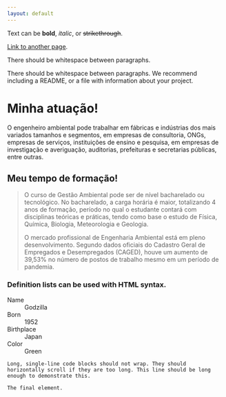 ```yaml
---
layout: default
---
```


Text can be **bold**, _italic_, or ~~strikethrough~~.

[Link to another page](./another-page.html).

There should be whitespace between paragraphs.

There should be whitespace between paragraphs. We recommend including a README, or a file with information about your project.

# Minha atuação!

O engenheiro ambiental pode trabalhar em fábricas e indústrias dos mais variados tamanhos e segmentos, em empresas de consultoria, ONGs, empresas de serviços, instituições de ensino e pesquisa, em empresas de investigação e averiguação, auditorias, prefeituras e secretarias públicas, entre outras.

## Meu tempo de formação!

> O curso de Gestão Ambiental pode ser de nível bacharelado ou tecnológico. No bacharelado, a carga horária é maior, totalizando 4 anos de formação, período no qual o estudante contará com disciplinas teóricas e práticas, tendo como base o estudo de Física, Química, Biologia, Meteorologia e Geologia.
>
> O mercado profissional de Engenharia Ambiental está em pleno desenvolvimento. Segundo dados oficiais do Cadastro Geral de Empregados e Desempregados (CAGED), houve um aumento de 39,53% no número de postos de trabalho mesmo em um período de pandemia.







### Definition lists can be used with HTML syntax.

<dl>
<dt>Name</dt>
<dd>Godzilla</dd>
<dt>Born</dt>
<dd>1952</dd>
<dt>Birthplace</dt>
<dd>Japan</dd>
<dt>Color</dt>
<dd>Green</dd>
</dl>

```
Long, single-line code blocks should not wrap. They should horizontally scroll if they are too long. This line should be long enough to demonstrate this.
```

```
The final element.
```

